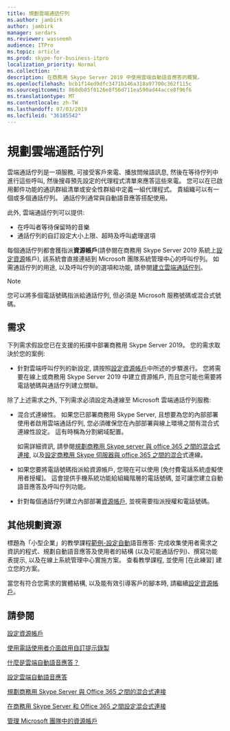 ```yaml
---
title: 規劃雲端通話佇列
ms.author: jambirk
author: jambirk
manager: serdars
ms.reviewer: wasseemh
audience: ITPro
ms.topic: article
ms.prod: skype-for-business-itpro
localization_priority: Normal
ms.collection: ''
description: 在商務用 Skype Server 2019 中使用雲端自動語音應答的概覽。
ms.openlocfilehash: bcb1f14ed9dfc3471b146a318a97700c362f115c
ms.sourcegitcommit: 868db85f0126e8f56d711ea590ad44acce8f96f6
ms.translationtype: MT
ms.contentlocale: zh-TW
ms.lasthandoff: 07/03/2019
ms.locfileid: "36185542"
---
```

# <a name="plan-cloud-call-queues"></a>規劃雲端通話佇列

雲端通話佇列是一項服務, 可接受客戶來電、播放問候語訊息, 然後在等待佇列中進行這些呼叫, 然後搜尋預先設定的代理程式清單來應答這些來電。 您可以在已啟用郵件功能的通訊群組清單或安全性群組中定義一組代理程式。 貴組織可以有一個或多個通話佇列。 通話佇列通常與自動語音應答搭配使用。

此外, 雲端通話佇列可以提供:

- 在呼叫者等待保留時的音樂
- 通話佇列的自訂設定大小上限、超時及呼叫處理選項

每個通話佇列都會獲指派**資源帳戶**(請參閱在商務用 Skype Server 2019 系統上[設定資源](configure-onprem-ra.md)帳戶), 該系統會直接連結到 Microsoft 團隊系統管理中心的呼叫佇列。 如需通話佇列的用途, 以及呼叫佇列的選項和功能, 請參閱[建立雲端通話佇列](/MicrosoftTeams/create-a-phone-system-call-queue)。

> [!NOTE]
> 您可以將多個電話號碼指派給通話佇列, 但必須是 Microsoft 服務號碼或混合式號碼。

## <a name="requirements"></a>需求

下列需求假設您已在支援的拓撲中部署商務用 Skype Server 2019。  您的需求取決於您的案例:

- 針對雲端呼叫佇列的新設定, 請按照[設定資源帳戶](configure-onprem-ra.md)中所述的步驟進行。 您將需要在線上或商務用 Skype Server 2019 中建立資源帳戶, 而且您可能也需要將電話號碼與通話佇列建立關聯。

除了上述需求之外, 下列需求必須設定為連線至 Microsoft 雲端通話佇列服務:

- 混合式連線性。 如果您已部署商務用 Skype Server, 且想要為您的內部部署使用者啟用雲端通話佇列, 您必須確保您在內部部署與線上環境之間有混合式連線性設定。 這有時稱為分割網域配置。

   如需詳細資訊, 請參閱[規劃商務用 Skype server 與 office 365 之間的混合式連接](plan-hybrid-connectivity.md), 以及[設定商務用 Skype 伺服器與 office 365 之間的混合](configure-hybrid-connectivity.md)式連線。

- 如果您要將電話號碼指派給資源帳戶, 您現在可以使用 [免付費電話系統虛擬使用者授權]。 這會提供手機系統功能給組織階層的電話號碼, 並可讓您建立自動語音應答及呼叫佇列功能。

- 針對每個通話佇列建立內部部署[資源帳戶](configure-onprem-ra.md), 並視需要指派授權和電話號碼。  

## <a name="additional-planning-resources"></a>其他規劃資源

標題為「小型企業」的教學課程[範例-設定自動](/microsoftteams/tutorial-org-aa)語音應答: 完成收集使用者需求之資訊的程式、規劃自動語音應答及使用者的結構 (以及可能通話佇列)、撰寫功能表提示, 以及在線上系統管理中心實施方案。 查看教學課程, 並使用 [在此練習] 建立您的方案。

當您有符合您需求的實體結構, 以及能有效引導客戶的腳本時, 請繼續[設定資源帳戶](configure-onprem-ra.md)。

## <a name="see-also"></a>請參閱

[設定資源帳戶](configure-onprem-ra.md)

[使用電話使用者介面啟用自訂提示錄製](https://docs.microsoft.com/exchange/voice-mail-unified-messaging/greetings-announcements-menus-and-prompts/enable-custom-prompt-recording)

[什麼是雲端自動語音應答？](/SkypeForBusiness/what-is-phone-system-in-office-365/what-are-phone-system-auto-attendants)

[設定雲端自動語音應答](/MicrosoftTeams/create-a-phone-system-auto-attendant)

[規劃商務用 Skype Server 與 Office 365 之間的混合式連接](plan-hybrid-connectivity.md)

[在商務用 Skype Server 和 Office 365 之間設定混合式連接](configure-hybrid-connectivity.md)

[管理 Microsoft 團隊中的資源帳戶](/MicrosoftTeams/manage-resource-accounts)
